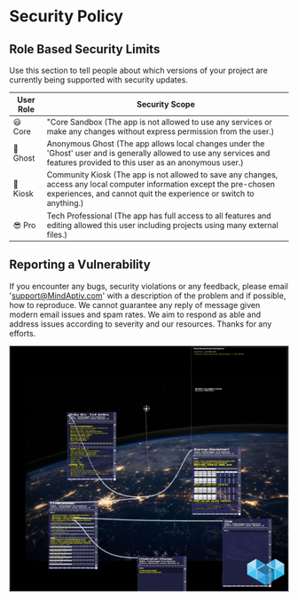 # Security Policy

## Role Based Security Limits

Use this section to tell people about which versions of your project are
currently being supported with security updates.

| User Role           | Security Scope               |
| ------- | ------------------ |
| :smiley: Core | "Core Sandbox (The app is not allowed to use any services or make any changes without express permission from the user.) |
| :ghost: Ghost | Anonymous Ghost (The app allows local changes under the 'Ghost' user and is generally allowed to use any services and features provided to this user as an anonymous user.) |
| :convenience_store: Kiosk | Community Kiosk (The app is not allowed to save any changes, access any local computer information except the pre-chosen experiences, and cannot quit the experience or switch to anything.) |
| :sunglasses: Pro | Tech Professional (The app has full access to all features and editing allowed this user including projects using many external files.) |

## Reporting a Vulnerability
If you encounter any bugs, security violations or any feedback, please email 'support@MindAptiv.com' with a description of the problem and if possible, how to reproduce. We cannot guarantee any reply of message given modern email issues and spam rates. We aim to respond as able and address issues according to severity and our resources. Thanks for any efforts.

![Background](Mx01__SuKz_MEDIA/SuKz03_TxTrz__APTIV_MADE/TxTrz09__SATELLITE.jpg)
